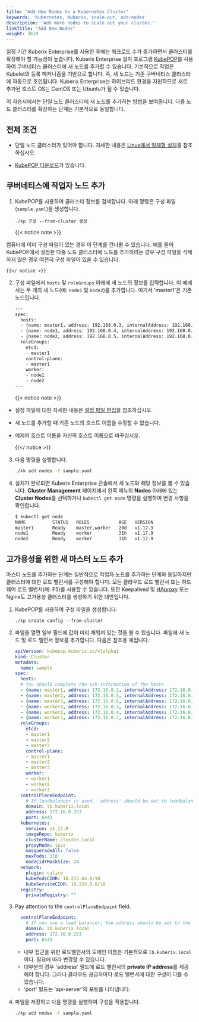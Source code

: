 ```yaml
---
title: "Add New Nodes to a Kubernetes Cluster"
keywords: 'Kubernetes, Kuberix, scale-out, add-nodes'
description: 'Add more nodes to scale out your cluster.'
linkTitle: "Add New Nodes"
weight: 3610
---
```


일정 기간 Kuberix Enterprise를 사용한 후에는 워크로드 수가 증가하면서 클러스터를 확장해야 할 가능성이 높습니다. Kuberix Enterprise 설치 프로그램 [KubePOP](https://github.com/ke/kubepop)를 사용하여 쿠버네티스 클러스터에 새 노드를 추가할 수 있습니다. 기본적으로 작업은 Kubelet의 등록 메커니즘을 기반으로 합니다. 즉, 새 노드는 기존 쿠버네티스 클러스터에 자동으로 조인됩니다. Kuberix Enterprise는 하이브리드 환경을 지원하므로 새로 추가된 호스트 OS는 CentOS 또는 Ubuntu가 될 수 있습니다.

이 자습서에서는 단일 노드 클러스터에 새 노드를 추가하는 방법을 보여줍니다. 다중 노드 클러스터를 확장하는 단계는 기본적으로 동일합니다.

## 전제 조건

- 단일 노드 클러스터가 있어야 합니다. 자세한 내용은 [Linux에서 일체형 설치](../../../quick-start/all-in-one-on-linux/)를 참조하십시오.

- [KubePOP 다운로드](../../../installing-on-linux/introduction/multioverview/#step-2-download-kubepop)가 있습니다.

## 쿠버네티스에 작업자 노드 추가

1. KubePOP를 사용하여 클러스터 정보를 검색합니다. 아래 명령은 구성 파일(`sample.yaml`)을 생성합니다.

   ```배쉬
   ./kp 구성 --from-cluster 생성
   ```
   
   {{< notice note >}}

컴퓨터에 이미 구성 파일이 있는 경우 이 단계를 건너뛸 수 있습니다. 예를 들어 KubePOP에서 설정한 다중 노드 클러스터에 노드를 추가하려는 경우 구성 파일을 삭제하지 않은 경우 여전히 구성 파일이 있을 수 있습니다.

    {{</ notice >}}

2. 구성 파일에서 `hosts` 및 `roleGroups` 아래에 새 노드의 정보를 입력합니다. 이 예에서는 두 개의 새 노드(예: `node1` 및 `node2`)를 추가합니다. 여기서 'master1'은 기존 노드입니다.

   ```bash
   ···
   spec:
     hosts:
     - {name: master1, address: 192.168.0.3, internalAddress: 192.168.0.3, user: root, password: Qcloud@123}
     - {name: node1, address: 192.168.0.4, internalAddress: 192.168.0.4, user: root, password: Qcloud@123}
     - {name: node2, address: 192.168.0.5, internalAddress: 192.168.0.5, user: root, password: Qcloud@123}
     roleGroups:
       etcd:
       - master1
       control-plane:
       - master1
       worker:
       - node1
       - node2
   ···
   ```
   
   {{< notice note >}}
   
- 설정 파일에 대한 자세한 내용은 [설정 파일 편집](../../../installing-on-linux/introduction/multioverview/#2-edit-the-configuration-file)을 참조하십시오.
- 새 노드를 추가할 때 기존 노드의 호스트 이름을 수정할 수 없습니다.
- 예제의 호스트 이름을 자신의 호스트 이름으로 바꾸십시오.
  
    {{</ notice >}}
    
3. 다음 명령을 실행합니다.

   ```bash
   ./kk add nodes -f sample.yaml
   ```

4. 설치가 완료되면 Kuberix Enterprise 콘솔에서 새 노드와 해당 정보를 볼 수 있습니다. **Cluster Management** 페이지에서 왼쪽 메뉴의 **Nodes** 아래에 있는 **Cluster Nodes**를 선택하거나 `kubectl get node` 명령을 실행하여 변경 사항을 확인합니다.

   ```bash
   $ kubectl get node
   NAME          STATUS   ROLES           AGE   VERSION
   master1       Ready    master,worker   20d   v1.17.9
   node1         Ready    worker          31h   v1.17.9
   node2         Ready    worker          31h   v1.17.9
   ```

## 고가용성을 위한 새 마스터 노드 추가

마스터 노드를 추가하는 단계는 일반적으로 작업자 노드를 추가하는 단계와 동일하지만 클러스터에 대한 로드 밸런서를 구성해야 합니다. 모든 클라우드 로드 밸런서 또는 하드웨어 로드 밸런서(예: F5)를 사용할 수 있습니다. 또한 Keepalived 및 [HAproxy](https://www.haproxy.com/) 또는 Nginx도 고가용성 클러스터를 생성하기 위한 대안입니다.

1. KubePOP를 사용하여 구성 파일을 생성합니다.

   ```
   ./kp create config --from-cluster
   ```

2. 파일을 열면 일부 필드에 값이 미리 채워져 있는 것을 볼 수 있습니다. 파일에 새 노드 및 로드 밸런서 정보를 추가합니다. 다음은 참조용 예입니다.:

   ```yaml
   apiVersion: kubepop.kuberix.io/v1alpha1
   kind: Cluster
   metadata:
     name: sample
   spec:
     hosts:
     # You should complete the ssh information of the hosts
     - {name: master1, address: 172.16.0.2, internalAddress: 172.16.0.2, user: root, password: Testing123}
     - {name: master2, address: 172.16.0.5, internalAddress: 172.16.0.5, user: root, password: Testing123}
     - {name: master3, address: 172.16.0.6, internalAddress: 172.16.0.6, user: root, password: Testing123}
     - {name: worker1, address: 172.16.0.3, internalAddress: 172.16.0.3, user: root, password: Testing123}
     - {name: worker2, address: 172.16.0.4, internalAddress: 172.16.0.4, user: root, password: Testing123}
     - {name: worker3, address: 172.16.0.7, internalAddress: 172.16.0.7, user: root, password: Testing123}
     roleGroups:
       etcd:
       - master1
       - master2
       - master3
       control-plane:
       - master1
       - master2
       - master3
       worker:
       - worker1
       - worker2
       - worker3
     controlPlaneEndpoint:
       # If loadbalancer is used, 'address' should be set to loadbalancer's ip.
       domain: lb.kuberix.local
       address: 172.16.0.253
       port: 6443
     kubernetes:
       version: v1.17.9
       imageRepo: kuberix
       clusterName: cluster.local
       proxyMode: ipvs
       masqueradeAll: false
       maxPods: 110
       nodeCidrMaskSize: 24
     network:
       plugin: calico
       kubePodsCIDR: 10.233.64.0/18
       kubeServiceCIDR: 10.233.0.0/18
     registry:
       privateRegistry: ""
   ```

3. Pay attention to the `controlPlaneEndpoint` field.

   ```yaml
     controlPlaneEndpoint:
       # If you use a load balancer, the address should be set to the load balancer's ip.
       domain: lb.kuberix.local
       address: 172.16.0.253
       port: 6443
   ```

    - 내부 접근을 위한 로드밸런서의 도메인 이름은 기본적으로 `lb.kuberix.local`이다. 필요에 따라 변경할 수 있습니다.
    - 대부분의 경우 'address' 필드에 로드 밸런서의 **private IP address**를 제공해야 합니다. 그러나 클라우드 공급자마다 로드 밸런서에 대한 구성이 다를 수 있습니다.
    - 'port' 필드는 'api-server'의 포트를 나타냅니다.

4. 파일을 저장하고 다음 명령을 실행하여 구성을 적용합니다.

   ```bash
   ./kp add nodes -f sample.yaml
   ```

